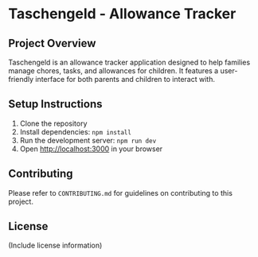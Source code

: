 # Taschengeld - Allowance Tracker

## Project Overview

Taschengeld is an allowance tracker application designed to help families manage chores, tasks, and allowances for children. It features a user-friendly interface for both parents and children to interact with.

## Setup Instructions

1. Clone the repository
2. Install dependencies: `npm install`
3. Run the development server: `npm run dev`
4. Open [http://localhost:3000](http://localhost:3000) in your browser

## Contributing

Please refer to `CONTRIBUTING.md` for guidelines on contributing to this project.

## License

(Include license information)
